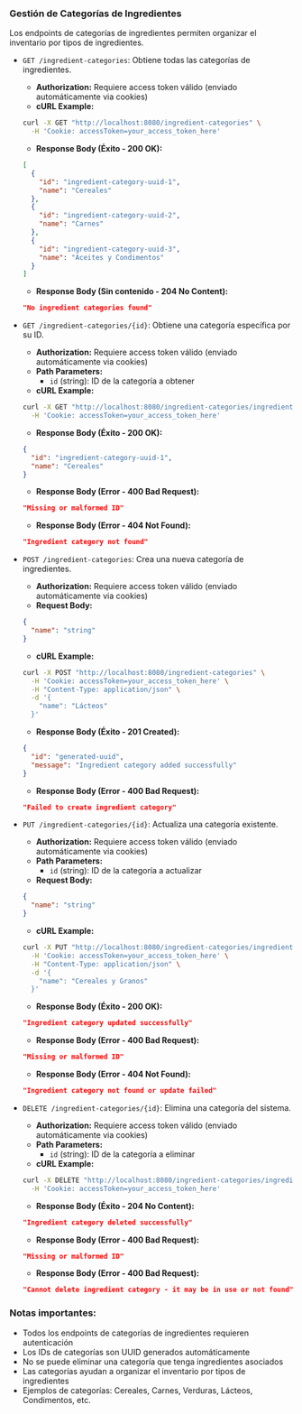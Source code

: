 ### Gestión de Categorías de Ingredientes

Los endpoints de categorías de ingredientes permiten organizar el inventario por tipos de ingredientes.

- `GET /ingredient-categories`: Obtiene todas las categorías de ingredientes.
  - **Authorization:** Requiere access token válido (enviado automáticamente via cookies)
  - **cURL Example:**
  ```bash
  curl -X GET "http://localhost:8080/ingredient-categories" \
    -H 'Cookie: accessToken=your_access_token_here'
  ```
  - **Response Body (Éxito - 200 OK):**
  ```json
  [
    {
      "id": "ingredient-category-uuid-1",
      "name": "Cereales"
    },
    {
      "id": "ingredient-category-uuid-2",
      "name": "Carnes"
    },
    {
      "id": "ingredient-category-uuid-3",
      "name": "Aceites y Condimentos"
    }
  ]
  ```
  - **Response Body (Sin contenido - 204 No Content):**
  ```json
  "No ingredient categories found"
  ```

- `GET /ingredient-categories/{id}`: Obtiene una categoría específica por su ID.
  - **Authorization:** Requiere access token válido (enviado automáticamente via cookies)
  - **Path Parameters:**
    - `id` (string): ID de la categoría a obtener
  - **cURL Example:**
  ```bash
  curl -X GET "http://localhost:8080/ingredient-categories/ingredient-category-uuid-1" \
    -H 'Cookie: accessToken=your_access_token_here'
  ```
  - **Response Body (Éxito - 200 OK):**
  ```json
  {
    "id": "ingredient-category-uuid-1",
    "name": "Cereales"
  }
  ```
  - **Response Body (Error - 400 Bad Request):**
  ```json
  "Missing or malformed ID"
  ```
  - **Response Body (Error - 404 Not Found):**
  ```json
  "Ingredient category not found"
  ```

- `POST /ingredient-categories`: Crea una nueva categoría de ingredientes.
  - **Authorization:** Requiere access token válido (enviado automáticamente via cookies)
  - **Request Body:**
  ```json
  {
    "name": "string"
  }
  ```
  - **cURL Example:**
  ```bash
  curl -X POST "http://localhost:8080/ingredient-categories" \
    -H 'Cookie: accessToken=your_access_token_here' \
    -H "Content-Type: application/json" \
    -d '{
      "name": "Lácteos"
    }'
  ```
  - **Response Body (Éxito - 201 Created):**
  ```json
  {
    "id": "generated-uuid",
    "message": "Ingredient category added successfully"
  }
  ```
  - **Response Body (Error - 400 Bad Request):**
  ```json
  "Failed to create ingredient category"
  ```

- `PUT /ingredient-categories/{id}`: Actualiza una categoría existente.
  - **Authorization:** Requiere access token válido (enviado automáticamente via cookies)
  - **Path Parameters:**
    - `id` (string): ID de la categoría a actualizar
  - **Request Body:**
  ```json
  {
    "name": "string"
  }
  ```
  - **cURL Example:**
  ```bash
  curl -X PUT "http://localhost:8080/ingredient-categories/ingredient-category-uuid-1" \
    -H 'Cookie: accessToken=your_access_token_here' \
    -H "Content-Type: application/json" \
    -d '{
      "name": "Cereales y Granos"
    }'
  ```
  - **Response Body (Éxito - 200 OK):**
  ```json
  "Ingredient category updated successfully"
  ```
  - **Response Body (Error - 400 Bad Request):**
  ```json
  "Missing or malformed ID"
  ```
  - **Response Body (Error - 404 Not Found):**
  ```json
  "Ingredient category not found or update failed"
  ```

- `DELETE /ingredient-categories/{id}`: Elimina una categoría del sistema.
  - **Authorization:** Requiere access token válido (enviado automáticamente via cookies)
  - **Path Parameters:**
    - `id` (string): ID de la categoría a eliminar
  - **cURL Example:**
  ```bash
  curl -X DELETE "http://localhost:8080/ingredient-categories/ingredient-category-uuid-1" \
    -H 'Cookie: accessToken=your_access_token_here'
  ```
  - **Response Body (Éxito - 204 No Content):**
  ```json
  "Ingredient category deleted successfully"
  ```
  - **Response Body (Error - 400 Bad Request):**
  ```json
  "Missing or malformed ID"
  ```
  - **Response Body (Error - 400 Bad Request):**
  ```json
  "Cannot delete ingredient category - it may be in use or not found"
  ```

### Notas importantes:
- Todos los endpoints de categorías de ingredientes requieren autenticación 
- Los IDs de categorías son UUID generados automáticamente
- No se puede eliminar una categoría que tenga ingredientes asociados
- Las categorías ayudan a organizar el inventario por tipos de ingredientes
- Ejemplos de categorías: Cereales, Carnes, Verduras, Lácteos, Condimentos, etc.
